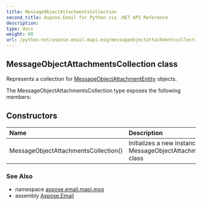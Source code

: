 ```yaml
---
title: MessageObjectAttachmentsCollection
second_title: Aspose.Email for Python via .NET API Reference
description: 
type: docs
weight: 60
url: /python-net/aspose.email.mapi.msg/messageobjectattachmentscollection/
---
```


## MessageObjectAttachmentsCollection class

Represents a collection for [MessageObjectAttachmentEntity](/python-net/aspose.email.mapi.msg/messageobjectattachmententity/) objects.

The MessageObjectAttachmentsCollection type exposes the following members:
## Constructors
| Name | Description |
| :- | :- |
|MessageObjectAttachmentsCollection()|Initializes a new instance of the MessageObjectAttachmentsCollection class|

### See Also

* namespace [aspose.email.mapi.msg](/python-net/aspose.email.mapi.msg/)
* assembly [Aspose.Email](/python-net/)

